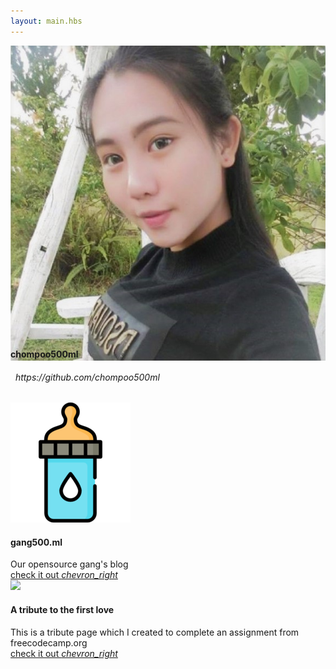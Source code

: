```yaml
---
layout: main.hbs
---
```

<div class="portfolio mdl-grid">

<div class="mdl-cell mdl-cell--12-col mdl-card mdl-shadow--2dp">

<div class="mdl-card__title mdl-color-text--grey-50">
<img class="avatar" src="images/chom.jpg" />
</div>

<div class="mdl-card__supporting-text meta mdl-color-text--teal">
<div style="margin: -42px auto 0;"><h4>chompoo500ml</h4></div>
</div>

<div class="mdl-card__supporting-text">
<div style="margin:auto;">
<h6><i class="fab fa-github-alt fa-2x mdl-color-text--grey-700 center-valign"></i>&nbsp;&nbsp;https://github.com/chompoo500ml</h6>
</div>
</div>

</div>



<div class="mdl-cell mdl-cell--6-col mdl-cell--12-col-tablet mdl-cell--12-col-phone mdl-card mdl-shadow--2dp">
  <div class="mdl-card__media center-halign">
    <a href="https://gang500.ml" target="_blank"><img src="images/android-icon-192x192.png"></a>
  </div>
  <div class="mdl-card__title">
     <h4 class="mdl-card__title-text">gang500.ml</h4>
  </div>
  <div class="mdl-card__supporting-text">
    <span class="mdl-typography--font-light mdl-typography--subhead">Our opensource gang's blog</span>
  </div>
  <div class="mdl-card__actions">
     <a class="mdl-button mdl-js-button mdl-typography--text-uppercase" href="https://gang500.ml" target="_blank">
       check it out
       <i class="material-icons">chevron_right</i>
     </a>
  </div>
</div>

<div class="mdl-cell mdl-cell--6-col mdl-cell--12-col-tablet mdl-cell--12-col-phone mdl-card mdl-shadow--2dp">
  <div class="mdl-card__media center-halign mdl-color--white">
    <a href="https://codepen.io/chompoo500ml/full/MVLbaY/" target="_blank"><img src="https://images.unsplash.com/photo-1496156555893-ce6408188e2c?ixlib=rb-0.3.5&q=80&fm=jpg&crop=entropy&cs=tinysrgb&w=1080&fit=max&ixid=eyJhcHBfaWQiOjF9&s=b51be5740aa24d93cd7e48772b772220"></a>
  </div>
  <div class="mdl-card__title">
     <h4 class="mdl-card__title-text">A tribute to the first love</h4>
  </div>
  <div class="mdl-card__supporting-text">
    <span class="mdl-typography--font-light mdl-typography--subhead">This is a tribute page which I created to complete an assignment from freecodecamp.org</span>
  </div>
  <div class="mdl-card__actions">
     <a class="mdl-button mdl-js-button mdl-typography--text-uppercase" href="https://codepen.io/chompoo500ml/full/MVLbaY/" target="_blank">
       check it out
       <i class="material-icons">chevron_right</i>
     </a>
  </div>
</div>




</div>


